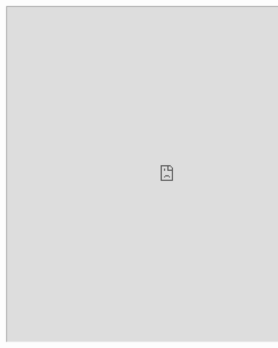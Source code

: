 <iframe
height = 900
width = 900
padding = 0 0
margins = 0 0
src="https://leagueoflegends.fandom.com/wiki/{{title}}/LoL"></iframe>